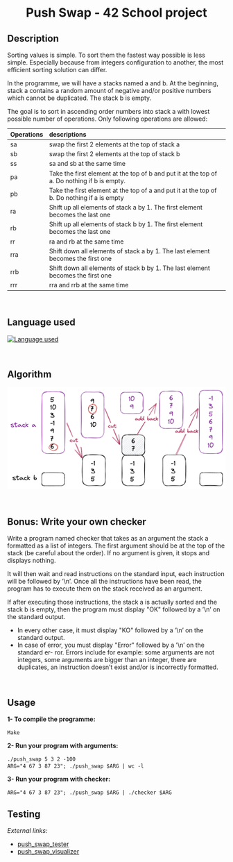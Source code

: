 # <center>Push Swap - 42 School project</center>

## Description
Sorting values is simple. To sort them the fastest way possible is less simple. Especially because from integers configuration to another, the most efficient sorting solution can differ.

In the programme, we will have a stacks named a and b. At the beginning, stack a contains a random amount of negative and/or positive numbers which cannot be duplicated. The stack b is empty.

The goal is to sort in ascending order numbers into stack a with lowest possible number of operations. Only following operations are allowed:

| Operations | descriptions |
| :------ | :----------- |
| sa      |    swap the first 2 elements at the top of stack a       |
| sb      |    swap the first 2 elements at the top of stack b       |
| ss      |    sa and sb at the same time       |
| pa      |    Take the first element at the top of b and put it at the top of a. Do nothing if b is empty.       |
| pb      |    Take the first element at the top of a and put it at the top of b. Do nothing if a is empty      |
| ra      |    Shift up all elements of stack a by 1. The first element becomes the last one      |
| rb      |    Shift up all elements of stack b by 1. The first element becomes the last one       |
| rr      |    ra and rb at the same time       |
| rra     |    Shift down all elements of stack a by 1. The last element becomes the first one       |
| rrb     |    Shift down all elements of stack b by 1. The last element becomes the first one |
| rrr     |    rra and rrb at the same time       |

<br>

## Language used
[![Language used](https://skills.thijs.gg/icons?i=c)](https://skills.thijs.gg)

<br>

## Algorithm

![Algo](https://github.com/lanximaomao/push_swap/blob/46babb5b0899727e44a3320a2cb55fcd45ce0569/push_swap_algo.png)

<br>

## Bonus: Write your own checker
Write a program named checker that takes as an argument the stack a formatted as a list of integers. The first argument should be at the top of the stack (be careful about the order). If no argument is given, it stops and displays nothing.

It will then wait and read instructions on the standard input, each instruction will be followed by ’\n’. Once all the instructions have been read, the program has to execute them on the stack received as an argument.

If after executing those instructions, the stack a is actually sorted and the stack b is empty, then the program must display "OK" followed by a ’\n’ on the standard output.

- In every other case, it must display "KO" followed by a ’\n’ on the standard output.
- In case of error, you must display "Error" followed by a ’\n’ on the standard er- ror. Errors include for example: some arguments are not integers, some arguments are bigger than an integer, there are duplicates, an instruction doesn’t exist and/or is incorrectly formatted.

<br>

## Usage
**1- To compile the programme:**

    Make

**2- Run your program with arguments:**

	./push_swap 5 3 2 -100
	ARG="4 67 3 87 23"; ./push_swap $ARG | wc -l

**3- Run your program with checker:**

	ARG="4 67 3 87 23"; ./push_swap $ARG | ./checker $ARG

## Testing

*External links:*

+ [push_swap_tester](https://github.com/LeoFu9487/push_swap_tester.git)
+ [push_swap_visualizer](https://github.com/o-reo/push_swap_visualizer)
